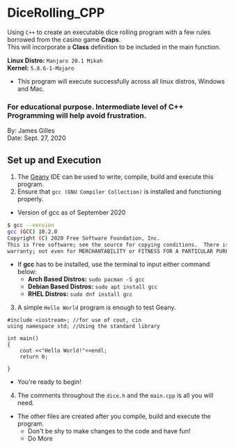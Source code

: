 # DiceRolling_CPP


Using `C++` to create an executable dice rolling program with a few rules borrowed from the casino game **Craps**.\
This will incorporate a **Class** definition to be included in the main function.

**Linux Distro:** `Manjaro 20.1 Mikah`\
**Kernel:** `5.8.6-1-Majaro`
* This program will execute successfully across all linux distros, Windows and Mac.
### For educational purpose. Intermediate level of C++ Programming will help avoid frustration.
By: James Gilles\
Date: Sept. 27, 2020

## Set up and Execution
1. The [Geany](https://www.geany.org/) IDE can be used to write, compile, build and execute this program.
2. Ensure that `gcc (GNU Compiler Collection)` is installed and functioning properly.
* Version of gcc as of September 2020
```bash
$ gcc --version
gcc (GCC) 10.2.0
Copyright (C) 2020 Free Software Foundation, Inc.
This is free software; see the source for copying conditions.  There is NO
warranty; not even for MERCHANTABILITY or FITNESS FOR A PARTICULAR PURPOSE.

```
* If **gcc** has to be installed, use the terminal to input either command below:
    * **Arch Based Distros:** `sudo pacman -S gcc`
    * **Debian Based Distros:** `sudo apt install gcc`
	* **RHEL Distros:** `sudo dnf install gcc`

3. A simple `Hello World` program is enough to test Geany.
```
#include <iostream>; //for use of cout, cin
using namespace std; //Using the standard library

int main()
{
    cout <<"Hello World!"<<endl;
    return 0;

}

```
* You're ready to begin!
4. The comments throughout the `dice.h` and the `main.cpp` is all you will need.
* The other files are created after you compile, build and execute the program.
    * Don't be shy to make changes to the code and have fun!
    * Do More
